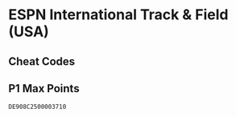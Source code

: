 # ESPN International Track & Field (USA)

## Cheat Codes

## P1 Max Points

```
DE908C2500003710

```

